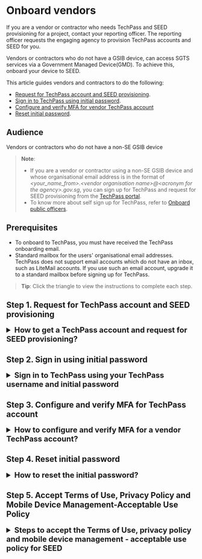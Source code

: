 # Onboard vendors

If you are a vendor or contractor who needs TechPass and SEED provisioning for a project, contact your reporting officer. The reporting officer requests the engaging agency to provision TechPass accounts and SEED for you.

Vendors or contractors who do not have a GSIB device, can access SGTS services via a Government Managed Device(GMD). To achieve this, onboard your device to SEED.


This article guides vendors and contractors to do the following:
- [Request for TechPass account and SEED provisioning](#step-1-request-for-techpass-account-and-seed-provisioning).
- [Sign in to TechPass using initial password](#step-2-sign-in-using-initial-password).
- [Configure and verify MFA for vendor TechPass account](#step-3-configure-and-verify-mfa-for-techpass-account)
- [Reset initial password](#step-4-reset-initial-password).

## Audience

Vendors or contractors who do not have a non-SE GSIB device

> **Note**:
>- If you are a vendor or contractor using a non-SE GSIB device and whose organisational email address is in the format of *\<your_name_from\>.\<vendor organisation name\>@\<acronym for the agency\>.gov.sg*, you can sign up for TechPass and request for SEED provisioning from the [TechPass portal](http://portal.techpass.gov.sg).
>- To know more about self sign up for TechPass, refer to [Onboard public officers](onboard-public-officers-using-non-se-devices).


## Prerequisites

- To onboard to TechPass, you must have received the TechPass onboarding email.
- Standard mailbox for the users' organisational email addresses. TechPass does not support email accounts which do not have an inbox, such as LiteMail accounts. If you use such an email account, upgrade it to a standard mailbox before signing up for TechPass.


> **Tip**: Click the triangle to view the instructions to complete each step.

## Step 1. Request for TechPass account and SEED provisioning

<details> <summary style="font-size:20px;font-weight:bold"> How to get a TechPass account and request for SEED provisioning?</summary>

1. Contact your project manager or reporting officer to request for TechPass account and SEED provisioning.

2. Provide the required details in this request such as your official vendor company email address, mobile phone number and project name.

3. If you need SEED, provide your device details.

Your project manager or reporting officer will work with the engaging government agency to provide the requested services.

 > **Additional information**:
 >- There are two ways in which the requested services can be provisioned.
 >- The SGTS service team linked to your project can provision TechPass account. Once TechPass account is provisioned, you will receive an onboarding invitation email for TechPass.
 >- If you have requested for SEED provisioning, you will receive the SEED onboarding email around the next three business days.
 >- Alternatively, public officer of the engaging agency can invite you to TechPass and SEED via [TechBiz portal](https://portal.techbiz.suite.gov.sg/) Following this, you will receive separate onboarding invitation emails for them.
 >- When a TechPass account is provisioned, it will be *pending* to be activated.
 >- It becomes activated when you [sign in to TechPass using initial password](#step-2-sign-in-using-initial-password),[configure and verify MFA for TechPass account](#step-3-configure-and-verify-mfa-for-techpass-account)and [Reset initial password](#step-4-reset-initial-password).
 >- The TechPass and SEED onboarding invitation emails are valid for 30 days. Refer to SEED documentation for more information on what to do if your SEED onboarding invitation has expired.
 >- If you do not onboard to TechPass within 30 days, we will terminate your TechPass account and notify you via email before the termination. You can again request for TechPass and SEED.
 >- Onboard to TechPass before enrolling your internet device to SEED.
 >- TechPass onboarding email will contain your TechPass username.
 >- The initial password for your TechPass account is texted to your mobile phone. If you have lost or forgotten your initial password, please create a [support request](https://form.gov.sg/#!/5f69797d0666cb0011cc59da).


</details>

## Step 2. Sign in using initial password

<details> <summary style="font-size:20px;font-weight:bold">Sign in to TechPass using your TechPass username and initial password</summary>

> **Note**
>- TechPass username is sent to the email address you specified while requesting for TechPass.
>- Initial password is sent to the mobile phone number you specified while requesting for TechPass.

  1. Go to the appropriate Docs portal environment to **Log in with TechPass**.

   - [Docs portal - staging environment](https://stg.docs.developer.tech.gov.sg/)
   - [Docs portal - production environment](https://docs.developer.tech.gov.sg/)

    <kbd>![log-in-with-techpass](assets/images/access-sgts-services-using-techpass/first.png)</kbd>

  2. Enter your TechPass username and click **Next**.

    <kbd>![vendor-sign-in-1](assets/support/Vendor_email.png)</kbd>

  3. Enter the initial password and click **Sign in**.

    <kbd>![vendor-initial-pwd](assets/support/vendor-initial-password.png)</kbd>

  4. Click **Next** to configure MFA for your TechPass account. 

   <kbd>![proceed-to-mfa-setup](assets/support/more-info-required.png ':size=500')</kbd>

  </details>

## Step 3. Configure and verify MFA for TechPass account

<details> <summary style="font-size:20px;font-weight:bold"> How to configure and verify MFA for a vendor TechPass account?</summary>

  1. Install Microsoft Authenticator on your mobile device.
  
  2. Click **Next** on your computer. 

    <kbd>![vendor-mfa-1](assets/support/vendor-mfa-1-new.png)</kbd>

  > **Note**
  > You may install any authenticator. However, as we recommend Microsoft authenticator, this document guides you to configure TechPass MFA using that.

  3. On your mobile device, open Microsoft **Authenticator** and tap **+ Add account** > **Work or School account**.
  4. Tap **Scan a QR code**.
  5. Go back to your computer and click **Next**.

  <kbd>![vendor-mfa-2](assets/support/vendor-mfa-2-new.png)</kbd>

  6. Scan the QR code on your computer screen and click **Next**. 
  
  Your TechPass account gets activated and is now linked to the authenticator app.
    <kbd>![vendor-scan-qr-code](assets/support/vendor-mfa-3-new.png)</kbd>     
  
  A number is shown on your browser.

   <kbd>![number-mfa](assets/images/onboarding/po-non-se/number-mfa.png)</kbd>
  
  7. On the Authenticator app, enter the number shown, and tap **Yes** to authenticate your sign-in. 
   
   <kbd>![vendor-confirmed-mfa](assets/support/vendor-mfa-5-new.png)</kbd>

  8. On your computer, click **Next**.
  9. Choose the country code, enter your mobile phone number and click **Next**.
  
  <kbd>![vendor-mfa-6](assets/support/vendor-mfa-6-new.png)</kbd>

  You will receive a six-digit code on this phone number. 

  10. Enter the six-digit code and click **Next**.

  <kbd>![vendor-mfa-7](assets/support/vendor-mfa-7-new.png)</kbd>

  Now your mobile phone is registered successfully to this account.

  11. Click **Next**.

  <kbd>![vendor-mfa-8](assets/support/vendor-mfa-8-new.png)</kbd>  

  11. When you see a success message, click **Done**.

  <kbd>![vendor-mfa-9](assets/support/vendor-mfa-9-new.png)</kbd>

  Now you will be prompted to reset your initial password.
</details>

## Step 4. Reset initial password

<details> <summary style="font-size:20px;font-weight:bold"> How to reset the initial password?</summary>

  1. Enter your **initial password**, **new password** and retype the new password to confirm.  

  2. Click **Sign in** to proceed with the Terms of Use.

  <kbd>![vendor-mfa-9](assets/support/vendor-update-initial-password.png)</kbd>
</details>

## Step 5. Accept Terms of Use, Privacy Policy and Mobile Device Management-Acceptable Use Policy

<details><summary style="font-size:20px;font-weight:bold"> Steps to accept the Terms of Use, privacy policy and mobile device management - acceptable use policy for SEED</summary>

  1. Click the arrow to view the **TechPass Terms of Use**.

  <kbd>![techpass-terms-of-use](assets/images/onboarding/po-non-se/techpass-terms-of-use.png)</kbd>

  2. Read the TechPass **Terms of Use** and click **Accept**.

  <kbd>![accept-terms-of-use](assets/images/onboarding/po-non-se/accept-terms-of-use.png)</kbd>

  3. Click the arrow to view the **TechPass Privacy Policy**.

  <kbd>![techpass-view-privacy-policy](assets/images/onboarding/po-non-se/techpass-view-privacy-policy.png)</kbd>

  4. Read the TechPass **Privacy Policy** and click **Accept**.

  <kbd>![accept-techpass-privacy-policy](assets/images/onboarding/po-non-se/accept-techpass-privacy-policy.png)</kbd>

  If SEED is provisioned, you need to accept the TechPass Mobile Device Management(MDM) - Acceptable Use Policy(AUP).

  5. Click the arrow to view the **TechPass MDM AUP Policy**.

  <kbd>![mdm-acceptable-use-policy](assets/images/onboarding/po-non-se/mdm-aup-1.png)</kbd>

  6. Read the policy details and click **Accept**.

  <kbd>![mdm-acceptable-use-policy](assets/images/onboarding/po-non-se/accept-mdm-aup.png)</kbd>

  You have now successfully onboarded TechPass. You can now proceed to onboard your internet device to SEED.

  > **Note**:
  > Refer to [Prerequisites for onboarding your device to SEED](https://docs.developer.tech.gov.sg/docs/security-suite-for-engineering-endpoint-devices/#/prerequisites-for-onboarding) before proceeding to onboard your internet device to SEED.

</details>
